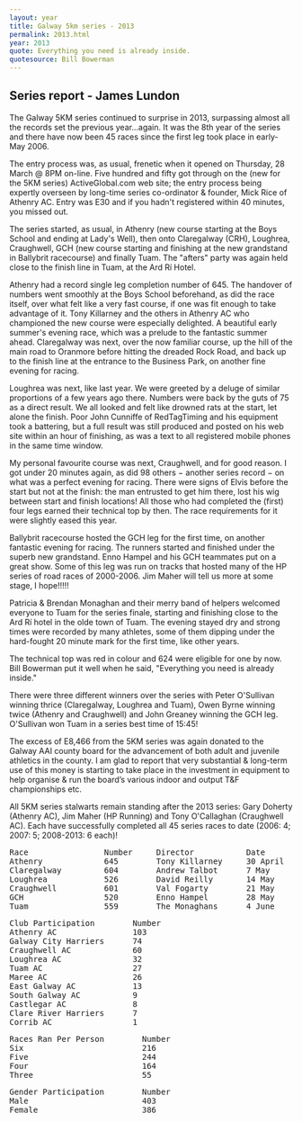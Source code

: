 ```yaml
---
layout: year
title: Galway 5km series - 2013
permalink: 2013.html
year: 2013
quote: Everything you need is already inside. 
quotesource: Bill Bowerman
---
```

Series report - James Lundon
----------------------------

The Galway 5KM series continued to surprise in 2013, surpassing almost all the records set the previous year...again. It was the 8th year of the series and there have now been 45 races since the first leg took place in early-May 2006.

The entry process was, as usual, frenetic when it opened on Thursday, 28 March @ 8PM on-line. Five hundred and fifty got through on the (new for the 5KM series) ActiveGlobal.com web site; the entry process being expertly overseen by long-time series co-ordinator & founder, Mick Rice of Athenry AC. Entry was E30 and if you hadn't registered within 40 minutes, you missed out.

The series started, as usual, in Athenry (new course starting at the Boys School and ending at Lady's Well), then onto Claregalway (CRH), Loughrea, Craughwell, GCH (new course starting and finishing at the new grandstand in Ballybrit racecourse) and finally Tuam. The "afters" party was again held close to the finish line in Tuam, at the Ard Rí Hotel.

Athenry had a record single leg completion number of 645. The handover of numbers went smoothly at the Boys School beforehand, as did the race itself, over what felt like a very fast course, if one was fit enough to take advantage of it. Tony Killarney and the others in Athenry AC who championed the new course were especially delighted. A beautiful early summer's evening race, which was a prelude to the fantastic summer ahead.
Claregalway was next, over the now familiar course, up the hill of the main road to Oranmore before hitting the dreaded Rock Road, and back up to the finish line at the entrance to the Business Park, on another fine evening for racing.

Loughrea was next, like last year. We were greeted by a deluge of similar proportions of a few years ago there. Numbers were back by the guts of 75 as a direct result. We all looked and felt like drowned rats at the start, let alone the finish. Poor John Cunniffe of RedTagTiming and his equipment took a battering, but a full result was still produced and posted on his web site within an hour of finishing, as was a text to all registered mobile phones in the same time window.

My personal favourite course was next, Craughwell, and for good reason. I got under 20 minutes again, as did 98 others − another series record − on what was a perfect evening for racing. There were signs of Elvis before the start but not at the finish: the man entrusted to get him there, lost his wig between start and finish locations! All those who had completed the (first) four legs earned their technical top by then. The race requirements for it were slightly eased this year.

Ballybrit racecourse hosted the GCH leg for the first time, on another fantastic evening for racing. The runners started and finished under the superb new grandstand. Enno Hampel and his GCH teammates put on a great show. Some of this leg was run on tracks that hosted many of the HP series of road races of 2000-2006. Jim Maher will tell us more at some stage, I hope!!!!!

Patricia & Brendan Monaghan and their merry band of helpers welcomed everyone to Tuam for the series finale, starting and finishing close to the Ard Rí hotel in the olde town of Tuam. The evening stayed dry and strong times were recorded by many athletes, some of them dipping under the hard-fought 20 minute mark for the first time, like other years.

The technical top was red in colour and 624 were eligible for one by now. Bill Bowerman put it well when he said, "Everything you need is already inside."

There were three different winners over the series with Peter O'Sullivan winning thrice (Claregalway, Loughrea and Tuam), Owen Byrne winning twice (Athenry and Craughwell) and John Greaney winning the GCH leg. O'Sullivan won Tuam in a series best time of 15:45!

The excess of E8,466 from the 5KM series was again donated to the Galway AAI county board for the advancement of both adult and juvenile athletics in the county. I am glad to report that very substantial & long-term use of this money is starting to take place in the investment in equipment to help organise & run the board’s various indoor and output T&F championships etc.

All 5KM series stalwarts remain standing after the 2013 series: Gary Doherty (Athenry AC), Jim Maher (HP Running) and Tony O'Callaghan (Craughwell AC). Each have successfully completed all 45 series races to date (2006: 4; 2007: 5; 2008-2013: 6 each)!

<pre>
Race                Number     Director           Date
Athenry             645        Tony Killarney     30 April
Claregalway         604        Andrew Talbot      7 May
Loughrea            526        David Reilly       14 May
Craughwell          601        Val Fogarty        21 May
GCH                 520        Enno Hampel        28 May
Tuam                559        The Monaghans      4 June
</pre>

<pre>
Club Participation        Number
Athenry AC                103
Galway City Harriers      74
Craughwell AC             60
Loughrea AC               32
Tuam AC                   27
Maree AC                  26
East Galway AC            13
South Galway AC           9
Castlegar AC              8
Clare River Harriers      7
Corrib AC                 1
</pre>

<pre>
Races Ran Per Person        Number
Six                         216
Five                        244
Four                        164
Three                       55
</pre>

<pre>
Gender Participation        Number
Male                        403
Female                      386
</pre>

